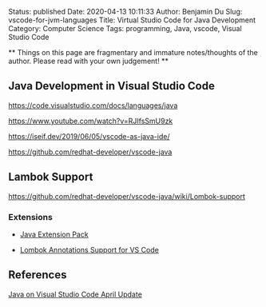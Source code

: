 Status: published
Date: 2020-04-13 10:11:33
Author: Benjamin Du
Slug: vscode-for-jvm-languages
Title: Virtual Studio Code for Java Development
Category: Computer Science
Tags: programming, Java, vscode, Visual Studio Code

**
Things on this page are fragmentary and immature notes/thoughts of the author.
Please read with your own judgement!
**


## Java Development in Visual Studio Code

https://code.visualstudio.com/docs/languages/java

https://www.youtube.com/watch?v=RJIfsSmU9zk

https://iseif.dev/2019/06/05/vscode-as-java-ide/

https://github.com/redhat-developer/vscode-java

## Lambok Support

https://github.com/redhat-developer/vscode-java/wiki/Lombok-support

### Extensions 

- [Java Extension Pack](https://marketplace.visualstudio.com/items?itemName=vscjava.vscode-java-pack)

- [Lombok Annotations Support for VS Code](https://marketplace.visualstudio.com/items?itemName=GabrielBB.vscode-lombok)

## References

[Java on Visual Studio Code April Update](https://devblogs.microsoft.com/visualstudio/java-on-visual-studio-code-april-update/)
